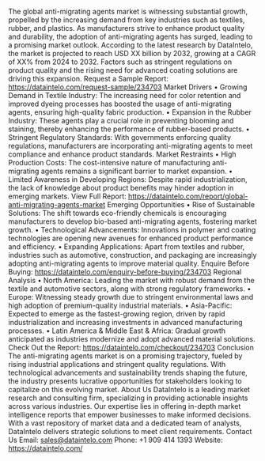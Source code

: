 The global anti-migrating agents market is witnessing substantial growth, propelled by the increasing demand from key industries such as textiles, rubber, and plastics. As manufacturers strive to enhance product quality and durability, the adoption of anti-migrating agents has surged, leading to a promising market outlook.
According to the latest research by DataIntelo, the market is projected to reach USD XX billion by 2032, growing at a CAGR of XX% from 2024 to 2032. Factors such as stringent regulations on product quality and the rising need for advanced coating solutions are driving this expansion.
Request a Sample Report: https://dataintelo.com/request-sample/234703
Market Drivers
•	Growing Demand in Textile Industry: The increasing need for color retention and improved dyeing processes has boosted the usage of anti-migrating agents, ensuring high-quality fabric production.
•	Expansion in the Rubber Industry: These agents play a crucial role in preventing blooming and staining, thereby enhancing the performance of rubber-based products.
•	Stringent Regulatory Standards: With governments enforcing quality regulations, manufacturers are incorporating anti-migrating agents to meet compliance and enhance product standards.
Market Restraints
•	High Production Costs: The cost-intensive nature of manufacturing anti-migrating agents remains a significant barrier to market expansion.
•	Limited Awareness in Developing Regions: Despite rapid industrialization, the lack of knowledge about product benefits may hinder adoption in emerging markets.
View Full Report: https://dataintelo.com/report/global-anti-migrating-agents-market
Emerging Opportunities
•	Rise of Sustainable Solutions: The shift towards eco-friendly chemicals is encouraging manufacturers to develop bio-based anti-migrating agents, fostering market growth.
•	Technological Advancements: Innovations in polymer and coating technologies are opening new avenues for enhanced product performance and efficiency.
•	Expanding Applications: Apart from textiles and rubber, industries such as automotive, construction, and packaging are increasingly adopting anti-migrating agents to improve material quality.
Enquire Before Buying: https://dataintelo.com/enquiry-before-buying/234703
Regional Analysis
•	North America: Leading the market with robust demand from the textile and automotive sectors, along with strong regulatory frameworks.
•	Europe: Witnessing steady growth due to stringent environmental laws and high adoption of premium-quality industrial materials.
•	Asia-Pacific: Expected to emerge as the fastest-growing region, driven by rapid industrialization and increasing investments in advanced manufacturing processes.
•	Latin America & Middle East & Africa: Gradual growth anticipated as industries modernize and adopt advanced material solutions.
Check Out the Report: https://dataintelo.com/checkout/234703
Conclusion
The anti-migrating agents market is on a promising trajectory, fueled by rising industrial applications and stringent quality regulations. With technological advancements and sustainability trends shaping the future, the industry presents lucrative opportunities for stakeholders looking to capitalize on this evolving market.
About Us
DataIntelo is a leading market research and consulting firm, specializing in providing actionable insights across various industries. Our expertise lies in offering in-depth market intelligence reports that empower businesses to make informed decisions. With a vast repository of market data and a dedicated team of analysts, DataIntelo delivers strategic solutions to meet client requirements.
Contact Us
Email: sales@dataintelo.com
Phone: +1 909 414 1393
Website: https://dataintelo.com/

